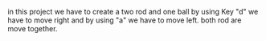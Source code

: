 in this project we have to create a two rod and one ball by using Key "d" we have to move right and by using "a"
we have to move left. both rod are move together.






